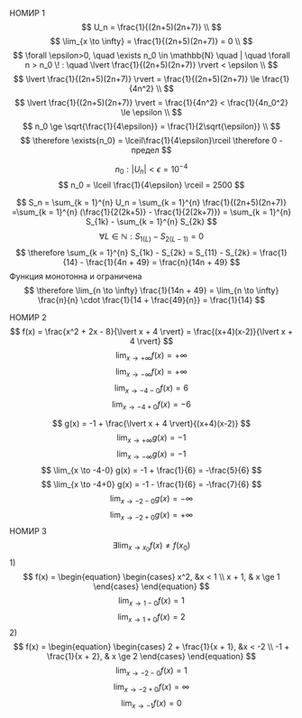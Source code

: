 НОМИР 1
$$
	U_n = \frac{1}{(2n+5)(2n+7)} \\
 $$
$$ 
	\lim_{x \to \infty} = \frac{1}{(2n+5)(2n+7)} = 0 \\
 $$
 $$
	 \forall \epsilon>0, \quad \exists n_0 \in \mathbb{N} \quad | \quad \forall n > n_0 \! : \quad \lvert \frac{1}{(2n+5)(2n+7)} \rvert < \epsilon \\
  $$
  $$
  \lvert \frac{1}{(2n+5)(2n+7)} \rvert = \frac{1}{(2n+5)(2n+7)} \le \frac{1}{4n^2} \\
 $$
 $$
	\lvert \frac{1}{(2n+5)(2n+7)} \rvert = \frac{1}{4n^2} < \frac{1}{4n_0^2} \le \epsilon \\
 $$
 $$
	 n_0 \ge \sqrt{\frac{1}{4\epsilon}} = \frac{1}{2\sqrt{\epsilon}} \\
  $$
  $$
	 \therefore \exists{n_0} = \lceil\frac{1}{4\epsilon}\rceil \therefore 0 - предел
  $$


$$
n_0: \lvert U_n \rvert < \epsilon = 10^{-4}
$$
$$
n_0 = \lceil \frac{1}{4\epsilon} \rceil = 2500
$$

$$
S_n = \sum_{k = 1}^{n} U_n = \sum_{k = 1}^{n} \frac{1}{(2n+5)(2n+7)} =\sum_{k = 1}^{n} (\frac{1}{2(2k+5)} - \frac{1}{2(2k+7)}) = \sum_{k = 1}^{n} S_{1k} - \sum_{k = 1}^{n} S_{2k}
$$
$$
\forall L \in \mathbb{N}: S_{1(L)} - S_{2(L-1)} = 0
$$
$$
\therefore \sum_{k = 1}^{n} S_{1k} - S_{2k} = S_{11} - S_{2k} = \frac{1}{14} - \frac{1}{4n + 49} = \frac{n}{14n + 49}
$$
Функция монотонна и ограничена
$$
\therefore \lim_{n \to \infty} \frac{1}{14n + 49} = \lim_{n \to \infty} \frac{n}{n} \cdot \frac{1}{14 + \frac{49}{n}} = \frac{1}{14}
$$


НОМИР 2
$$
f(x) = \frac{x^2 + 2x - 8}{\lvert x + 4 \rvert} = \frac{(x+4)(x-2)}{\lvert x + 4 \rvert}
$$
$$
\lim_{x \to +\infty} f(x) = +\infty
$$
$$
\lim_{x \to -\infty} f(x) = +\infty
$$
$$
\lim_{x \to -4-0} f(x) = 6
$$
$$
\lim_{x \to -4+0} f(x) = -6
$$

$$
g(x) = -1 + \frac{\lvert x + 4 \rvert}{(x+4)(x-2)}
$$
$$
\lim_{x \to +\infty} g(x) = -1
$$
$$
\lim_{x \to -\infty} g(x) = -1
$$
$$
\lim_{x \to -4-0} g(x) = -1 + \frac{1}{6} = -\frac{5}{6}
$$
$$
\lim_{x \to -4+0} g(x) = -1 - \frac{1}{6} = -\frac{7}{6}
$$
$$
\lim_{x \to -2-0} g(x) = -\infty
$$
$$
\lim_{x \to -2+0} g(x) = +\infty
$$
НОМИР 3
$$
\exists \lim_{x \to x_0} f(x) \ne f(x_0)
$$
1)
$$
f(x) = \begin{equation}
	\begin{cases}
		x^2, &x < 1 \\
		x + 1, & x \ge 1
	\end{cases}
\end{equation}
$$
$$
\lim_{x \to 1 - 0} f(x) = 1
$$
$$
\lim_{x \to 1 + 0} f(x) = 2
$$
2)
$$
f(x) = \begin{equation}
	\begin{cases}
		2 + \frac{1}{x + 1}, &x < -2 \\
		-1 + \frac{1}{x + 2}, & x \ge 2
	\end{cases}
\end{equation}
$$
$$
\lim_{x \to -2 - 0} f(x) = 1
$$
$$
\lim_{x \to -2 + 0} f(x) = \infty
$$
$$
\lim_{x \to -1} f(x) = 0
$$